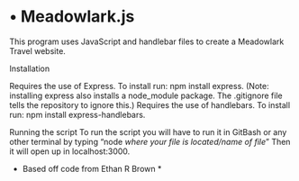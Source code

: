 # •	Meadowlark.js

This program uses JavaScript and handlebar files to create a Meadowlark Travel website.

Installation

Requires the use of Express. To install run: npm install express.
(Note: installing express also installs a node_module package. The .gitignore file
tells the repository to ignore this.)
Requires the use of handlebars. To install run: npm install express-handlebars.

Running the script
To run the script you will have to run it in GitBash or any other terminal by typing
“node *where your file is located/name of file*” 
Then it will open up in localhost:3000.

* Based off code from Ethan R Brown *
